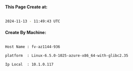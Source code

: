 
   
#### This Page Create at:

```bash

2024-11-13 - 11:49:43 UTC

```

#### Create By Machine:

```bash

Host Name : fv-az1144-936

platform  : Linux-6.5.0-1025-azure-x86_64-with-glibc2.35

Ip Local  : 10.1.0.117

```

